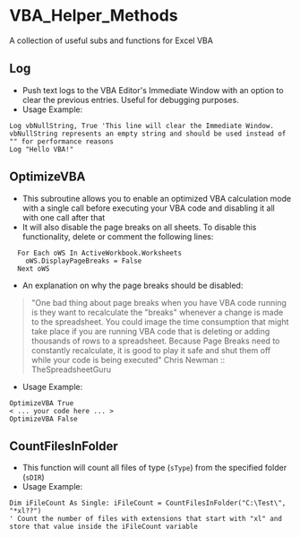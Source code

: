# VBA_Helper_Methods
A collection of useful subs and functions for Excel VBA

## Log
* Push text logs to the VBA Editor's Immediate Window with an option to clear the previous entries. Useful for debugging purposes.
* Usage Example:
```vba
Log vbNullString, True 'This line will clear the Immediate Window. vbNullString represents an empty string and should be used instead of "" for performance reasons
Log "Hello VBA!"
```

## OptimizeVBA
* This subroutine allows you to enable an optimized VBA calculation mode with a single call before executing your VBA code and disabling it all with one call after that
* It will also disable the page breaks on all sheets. To disable this functionality, delete or comment the following lines:
```vba
  For Each oWS In ActiveWorkbook.Worksheets
    oWS.DisplayPageBreaks = False
  Next oWS
```
* An explanation on why the page breaks should be disabled:

> "One bad thing about page breaks when you have VBA code running is they want to recalculate the "breaks" whenever a change is made to the spreadsheet.  You could image the time consumption that might take place if you are running VBA code that is deleting or adding thousands of rows to a spreadsheet.  Because Page Breaks need to constantly recalculate, it is good to play it safe and shut them off while your code is being executed" Chris Newman :: TheSpreadsheetGuru

* Usage Example:
```vba
OptimizeVBA True
< ... your code here ... >
OptimizeVBA False
```

## CountFilesInFolder
* This function will count all files of type (`sType`) from the specified folder (`sDIR`)
* Usage Example:
```vba
Dim iFileCount As Single: iFileCount = CountFilesInFolder("C:\Test\", "*xl??")
' Count the number of files with extensions that start with "xl" and store that value inside the iFileCount variable
```
